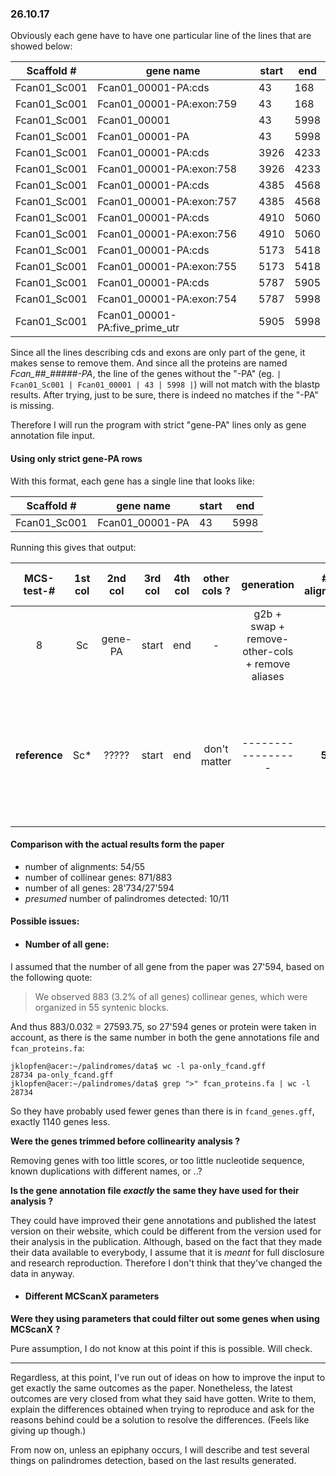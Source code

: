 ### 26.10.17

Obviously each gene have to have one particular line of the lines that are showed below:

| Scaffold # | gene name | start | end |
|--------------|--------------------------------|-------|------|
| Fcan01_Sc001 | Fcan01_00001-PA:cds | 43 | 168 |
| Fcan01_Sc001 | Fcan01_00001-PA:exon:759 | 43 | 168 |
| Fcan01_Sc001 | Fcan01_00001 | 43 | 5998 |
| Fcan01_Sc001 | Fcan01_00001-PA | 43 | 5998 |
| Fcan01_Sc001 | Fcan01_00001-PA:cds | 3926 | 4233 |
| Fcan01_Sc001 | Fcan01_00001-PA:exon:758 | 3926 | 4233 |
| Fcan01_Sc001 | Fcan01_00001-PA:cds | 4385 | 4568 |
| Fcan01_Sc001 | Fcan01_00001-PA:exon:757 | 4385 | 4568 |
| Fcan01_Sc001 | Fcan01_00001-PA:cds | 4910 | 5060 |
| Fcan01_Sc001 | Fcan01_00001-PA:exon:756 | 4910 | 5060 |
| Fcan01_Sc001 | Fcan01_00001-PA:cds | 5173 | 5418 |
| Fcan01_Sc001 | Fcan01_00001-PA:exon:755 | 5173 | 5418 |
| Fcan01_Sc001 | Fcan01_00001-PA:cds | 5787 | 5905 |
| Fcan01_Sc001 | Fcan01_00001-PA:exon:754 | 5787 | 5998 |
| Fcan01_Sc001 | Fcan01_00001-PA:five_prime_utr | 5905 | 5998 |

Since all the lines describing cds and exons are only part of the gene, it makes sense to remove them. And since all the proteins are named *Fcan_##_#####-PA*, the line of the genes without the "-PA" (eg. `| Fcan01_Sc001 | Fcan01_00001 | 43 | 5998 |`) will not match with the blastp results. After trying, just to be sure, there is indeed no matches if the "-PA" is missing.

Therefore I will run the program with strict "gene-PA" lines only as gene annotation file input.

#### Using only strict gene-PA rows 

With this format, each gene has a single line that looks like:

| Scaffold # | gene name | start | end |
|--------------|--------------------------------|-------|------|
| Fcan01_Sc001 | Fcan01_00001-PA | 43 | 5998 |

Running this gives that output:

| MCS-test-# | 1st col | 2nd col | 3rd col | 4th col  | other cols ? | generation | # of alignments | # of collinear genes | # of all genes | comments |
|:-------------:|:-------:|:---------:|:-------:|:---------:|:------------:|:--------------------------------------------:|:---------------:|:--------------------:|:--------------:|:-----------------------------------------------------------------------------------------:|
8 | Sc | gene-PA | start | end | - | g2b + swap + remove-other-cols + remove aliases | **54** | **871** | **28734** | creates a .tandem file - closest to the actual results yet
| **reference** | Sc* | ????? | start | end | don't matter | ----------------- | **55 ?** | **883** | **27'594 ?** | -assuming that # of alignments refers to syntenic blocs -assuming the number of all genes |

#### Comparison with the actual results form the paper

- number of alignments: 54/55
- number of collinear genes: 871/883
- number of all genes: 28'734/27'594
- *presumed* number of palindromes detected: 10/11

#### Possible issues:

- #### Number of all gene: 
I assumed that the number of all gene from the paper was 27'594, based on the following quote: 
> We observed 883 (3.2% of all genes) collinear genes, which were organized in 55 syntenic blocks.

And thus 883/0.032 = 27593.75, so 27'594 genes or protein were taken in account, as there is the same number in both the gene annotations file and `fcan_proteins.fa`:
```
jklopfen@acer:~/palindromes/data$ wc -l pa-only_fcand.gff 
28734 pa-only_fcand.gff
jklopfen@acer:~/palindromes/data$ grep ">" fcan_proteins.fa | wc -l
28734
```
So they have probably used fewer genes than there is in `fcand_genes.gff`, exactly 1140 genes less.

**Were the genes trimmed before collinearity analysis ?**

Removing genes with too little scores, or too little nucleotide sequence, known duplications with different names, or ..?

**Is the gene annotation file *exactly* the same they have used for their analysis ?**

They could have improved their gene annotations and published the latest version on their website, which could be different from the version used for their analysis in the publication. Although, based on the fact that they made their data available to everybody, I assume that it is *meant* for full disclosure and research reproduction. Therefore I don't think that they've changed the data in anyway.

- #### Different MCScanX parameters
**Were they using parameters that could filter out some genes when using MCScanX ?**

Pure assumption, I do not know at this point if this is possible. Will check.

***

Regardless, at this point, I've run out of ideas on how to improve the input to get exactly the same outcomes as the paper. Nonetheless, the latest outcomes are very closed from what they said have gotten. Write to them, explain the differences obtained when trying to reproduce and ask for the reasons behind could be a solution to resolve the differences. (Feels like giving up though.)

From now on, unless an epiphany occurs, I will describe and test several things on palindromes detection, based on the last results generated.